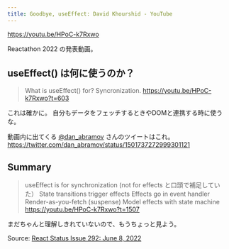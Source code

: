 ```yaml
---
title: Goodbye, useEffect: David Khourshid - YouTube
---
```


https://youtu.be/HPoC-k7Rxwo

Reactathon 2022 の発表動画。

## useEffect() は何に使うのか？

> What is useEffect() for?
> Syncronization.
> https://youtu.be/HPoC-k7Rxwo?t=603

これは確かに。
自分もデータをフェッチするときやDOMと連携する時に使うな。

動画内に出てくる [@dan_abramov](https://twitter.com/dan_abramov) さんのツイートはこれ。
https://twitter.com/dan_abramov/status/1501737272999301121

## Summary

> useEffect is for synchronization (not for effects と口頭で補足していた）
> State transitions trigger effects
> Effects go in event handler
> Render-as-you-fetch (suspense)
> Model effects with state machine
> https://youtu.be/HPoC-k7Rxwo?t=1507

まだちゃんと理解しきれていないので、もうちょっと見よう。

Source: [React Status Issue 292: June 8, 2022](https://react.statuscode.com/issues/292)
